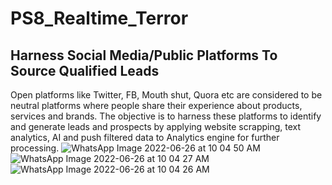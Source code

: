 # PS8_Realtime_Terror

## Harness Social Media/Public Platforms To Source Qualified Leads

Open platforms like Twitter, FB, Mouth shut, Quora etc are considered to be neutral platforms where people share their experience about products, services and brands. The objective is to harness these platforms to identify and generate leads and prospects by applying website scrapping, text analytics, AI and push filtered data to Analytics engine for further processing.
![WhatsApp Image 2022-06-26 at 10 04 50 AM](https://user-images.githubusercontent.com/72390265/175799646-a408be2b-838d-4ecb-8998-5fe587872772.jpeg)
![WhatsApp Image 2022-06-26 at 10 04 27 AM](https://user-images.githubusercontent.com/72390265/175799647-8aaa5562-2af6-402d-8aeb-526c05b320f7.jpeg)
![WhatsApp Image 2022-06-26 at 10 04 26 AM](https://user-images.githubusercontent.com/72390265/175799648-841b3471-7a1e-432a-974c-e58cbad8a1fb.jpeg)
